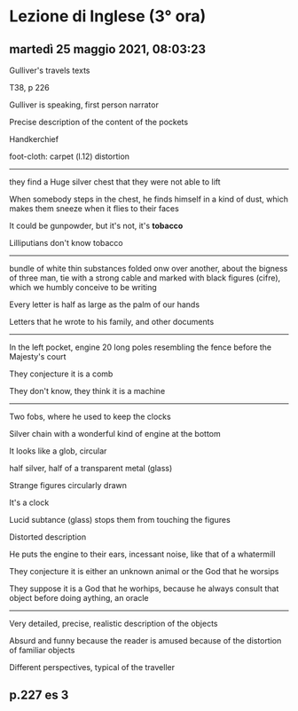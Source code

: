 # Lezione di Inglese (3° ora)

## martedì 25 maggio 2021, 08:03:23

Gulliver's travels texts

T38, p 226

Gulliver is speaking, first person narrator

Precise description of the content of the pockets

Handkerchief

foot-cloth: carpet (l.12)   distortion

---


they find a Huge silver chest that they were not able to lift

When somebody steps in the chest, he finds himself in a kind of dust, which makes them sneeze when it flies to their faces

It could be gunpowder, but it's not, it's **tobacco**

Lilliputians don't know tobacco

---

bundle of white thin substances folded onw over another, about the bigness of three man, tie with a strong cable and marked with black figures (cifre), which we humbly conceive to be writing

Every letter is half as large as the palm of our hands


Letters that he wrote to his family, and other documents

---

In the left pocket, engine
20 long poles
resembling the fence before the Majesty's court

They conjecture it is a comb

They don't know, they think it is a machine


---
Two fobs, where he used to keep the clocks

Silver chain with a wonderful kind of engine at the bottom

It looks like a glob, circular

half silver, half of a transparent metal (glass)

Strange figures circularly drawn

It's a clock

Lucid subtance (glass) stops them from touching the figures

Distorted description


He puts the engine to their ears, incessant noise, like that of a whatermill


They conjecture it is either an unknown animal or the God that he worsips

They suppose it is a God that he worhips, because he always consult that object before doing aything, an oracle

---


Very detailed, precise, realistic description of the objects

Absurd and funny because the reader is amused because of the distortion of familiar objects


Different perspectives, typical of the traveller



## p.227 es 3

<!--stackedit_data:
eyJoaXN0b3J5IjpbLTMzNTM4MDc2MiwtMjE1MjM1MjQ5LDEzNT
MyNzk3NTRdfQ==
-->
